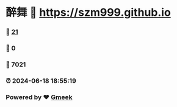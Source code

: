 # 醉舞 :link: https://szm999.github.io 
### :page_facing_up: [21](https://szm999.github.io/tag.html) 
### :speech_balloon: 0 
### :hibiscus: 7021 
### :alarm_clock: 2024-06-18 18:55:19 
### Powered by :heart: [Gmeek](https://github.com/Meekdai/Gmeek)
